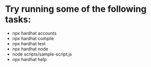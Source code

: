 # Try running some of the following tasks:
- npx hardhat accounts
- npx hardhat compile
- npx hardhat test
- npx hardhat node
- node scripts/sample-script.js
- npx hardhat help